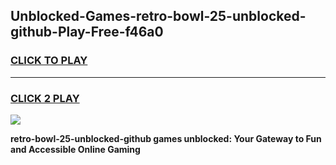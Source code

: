 
## Unblocked-Games-retro-bowl-25-unblocked-github-Play-Free-f46a0
<h3>
<a href="https://premium76.site?title=retro-bowl-25-unblocked-github&ref=12A">CLICK TO PLAY</a></h3>
<hr>

<h3>
<a href="https://premium76.site?title=retro-bowl-25-unblocked-github&ref=12A">CLICK 2 PLAY</a>
  
</h3>

<a href="https://premium76.site?title=retro-bowl-25-unblocked-github&ref=12A"><img src="https://clearcache.store/games.png"></a>


**retro-bowl-25-unblocked-github games unblocked: Your Gateway to Fun and Accessible Online Gaming**
